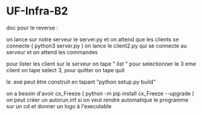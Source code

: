 # UF-Infra-B2




doc pour le reverse : 

on lance sur notre serveur le server.py et on attend que les clients se connecte  ( python3 server.py )
on lance le client2.py qui se connecte au serveur et on attend les commandes



pour lister les client sur le serveur on tape " list "
pour selectionner le 3 eme client on tape select 3, pour quitter on tape quit

le .exe peut être construit en tapant "python setup.py build"

on a besoin d'avoir cx_Freeze ( python -m pip install cx_Freeze --upgrade )
on peut créer un autorun.inf si on veut rendre automatique le programme sur un cd et donner un logo à l'executable
